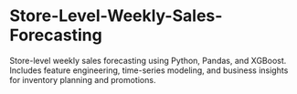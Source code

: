 # Store-Level-Weekly-Sales-Forecasting
Store-level weekly sales forecasting using Python, Pandas, and XGBoost. Includes feature engineering, time-series modeling, and business insights for inventory planning and promotions.
